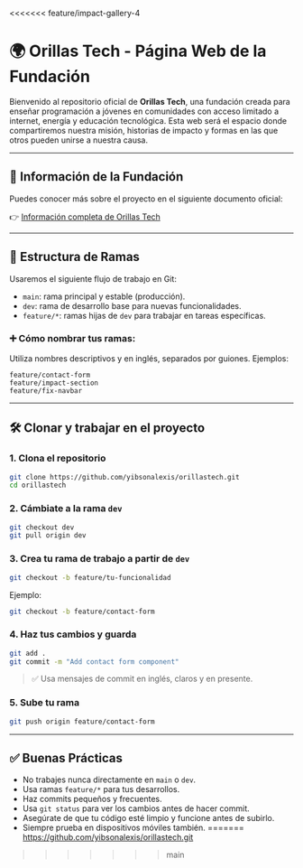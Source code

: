 <<<<<<< feature/impact-gallery-4
# 🌍 Orillas Tech - Página Web de la Fundación

Bienvenido al repositorio oficial de **Orillas Tech**, una fundación creada para enseñar programación a jóvenes en comunidades con acceso limitado a internet, energía y educación tecnológica. Esta web será el espacio donde compartiremos nuestra misión, historias de impacto y formas en las que otros pueden unirse a nuestra causa.

---

## 📄 Información de la Fundación

Puedes conocer más sobre el proyecto en el siguiente documento oficial:

👉 [Información completa de Orillas Tech](https://docs.google.com/document/d/16MaubenzVjxmRcPcp8QpsSW3d2yPCDw883gqJsczEio/edit?usp=sharing)

---

## 🚀 Estructura de Ramas

Usaremos el siguiente flujo de trabajo en Git:

- `main`: rama principal y estable (producción).
- `dev`: rama de desarrollo base para nuevas funcionalidades.
- `feature/*`: ramas hijas de `dev` para trabajar en tareas específicas.

### ➕ Cómo nombrar tus ramas:

Utiliza nombres descriptivos y en inglés, separados por guiones. Ejemplos:

```
feature/contact-form
feature/impact-section
feature/fix-navbar
```

---

## 🛠️ Clonar y trabajar en el proyecto

### 1. Clona el repositorio

```bash
git clone https://github.com/yibsonalexis/orillastech.git
cd orillastech
```

### 2. Cámbiate a la rama `dev`

```bash
git checkout dev
git pull origin dev
```

### 3. Crea tu rama de trabajo a partir de `dev`

```bash
git checkout -b feature/tu-funcionalidad
```

Ejemplo:

```bash
git checkout -b feature/contact-form
```

### 4. Haz tus cambios y guarda

```bash
git add .
git commit -m "Add contact form component"
```

> ✅ Usa mensajes de commit en inglés, claros y en presente.

### 5. Sube tu rama

```bash
git push origin feature/contact-form
```

---

## ✅ Buenas Prácticas

- No trabajes nunca directamente en `main` o `dev`.
- Usa ramas `feature/*` para tus desarrollos.
- Haz commits pequeños y frecuentes.
- Usa `git status` para ver los cambios antes de hacer commit.
- Asegúrate de que tu código esté limpio y funcione antes de subirlo.
- Siempre prueba en dispositivos móviles también.
=======
https://github.com/yibsonalexis/orillastech.git
>>>>>>> main
